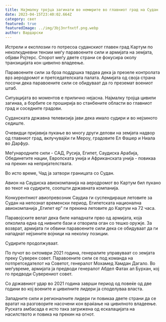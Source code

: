 ```yaml
---
title: Најмалку тројца загинати во немирите во главниот град на Судан
date: 2023-04-15T23:40:02.664Z
category: свет
featured: true
featuredImage: ../img/3bj3nrfnxtf.png.webp
author: Вардарски
---
```


Истрели и експлозии го потресоа суданскиот главен град Картум по неколкудневни тензии меѓу паравоените сили и армијата на земјата, објави Ројтерс. Спорот меѓу двете страни се фокусира околу транзицијата кон цивилно владеење.

Паравоените сили за брза поддршка тврдеа дека ја презеле контролата врз аеродромот и претседателската палата. Армијата од своја страна посочи дека паравоените сили се обидуваат да го преземат воениот штаб.

Ситуацијата во моментов е прилично нејасна. Најмалку тројца цивили загинаа, а борбите се проширија во станбените области во главниот град и соседните градови.

Суданската државна телевизија јави дека имало судири и во нејзиното седиште.

Очевидци пријавија пукање во многу други делови на земјата надвор од главниот град, вклучувајќи ги Мероу, градовите Ел Фашер и Ниала во Дарфур.

Меѓународните сили - САД, Русија, Египет, Саудиска Арабија, Обединетите нации, Европската унија и Африканската унија - повикаа на прекин на непријателствата.

Во исто време, Чад ја затвори границата со Судан.

Авион на Саудиска авиокомпанија на аеродромот во Картум бил пукано во текот на судирите, соопшти државната компанија.

Конкурентниот авиопревозник Саудиа ги суспендираше летовите за Судан на непознат временски период. Египетската национална авиокомпанија „Египет ер“ ги прекина летовите до Картум на 72 часа.

Паравојските велат дека биле нападнати прво од армијата, која опколила една од нивните бази и отворила оган со тешко оружје. За возврат, армијата ги обвини паравоените сили дека се обидуваат да ги нападнат нејзините војници на неколку позиции.

Судирите продолжуваат.

По пучот во октомври 2021 година, генералите управуваат со земјата преку Суверен совет. Паравоените сили се под команда на потпретседателот на Советот, генералот Мохамед Хамдан Дагало. Во меѓувреме, армијата ја предводи генералот Абдел Фатах ал Бурхан, кој го предводи Суверениот совет.

Со државниот удар во 2021 година заврши период од повеќе од две години во кој воените и цивилните лидери ја споделуваа власта.

Западните сили и регионалните лидери ги повикаа двете страни да се вратат на разговорите насочени кон враќање на цивилното владеење. Руската амбасада е исто така загрижена од ескалацијата на насилството и повика на прекин на огнот.
